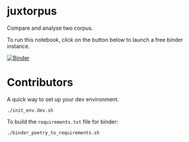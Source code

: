 # juxtorpus

Compare and analyse two corpus.

To run this notebook, click on the button below to launch a free binder instance.

[//]: # ([![Binder]&#40;https://binderhub.atap-binder.cloud.edu.au/badge_logo.svg&#41;]&#40;https://binderhub.atap-binder.cloud.edu.au/v2/gh/Sydney-Informatics-Hub/juxtorpus/DH_workshop_140323?labpath=notebooks%2FDH%20demo%2FDemo-final.ipynb&#41;)
[//]: # ([![Binder]&#40;https://binderhub.atap-binder.cloud.edu.au/badge_logo.svg&#41;]&#40;https://binderhub.atap-binder.cloud.edu.au/v2/gh/Sydney-Informatics-Hub/juxtorpus/arrnet_presentation?labpath=notebooks%2Fdemos%2FDemo-ARRNet.ipynb&#41;)
[![Binder](https://binderhub.atap-binder.cloud.edu.au/badge_logo.svg)](https://binderhub.atap-binder.cloud.edu.au/v2/gh/Sydney-Informatics-Hub/juxtorpus/feat/integration_concordance?labpath=notebooks%2Fdemos%2Fdigital_humanities_day%2Fdh_day.ipynb)



# Contributors
A quick way to set up your dev environment.
```shell
./init_env.dev.sh
```

To build the `requirements.txt` file for binder:
```shell
./binder_poetry_to_requirements.sh
```